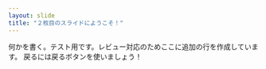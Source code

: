 ```yaml
---
layout: slide
title: "２枚目のスライドにようこそ！"
---
```

何かを書く。テスト用です。レビュー対応のためここに追加の行を作成しています。
戻るには戻るボタンを使いましょう！
